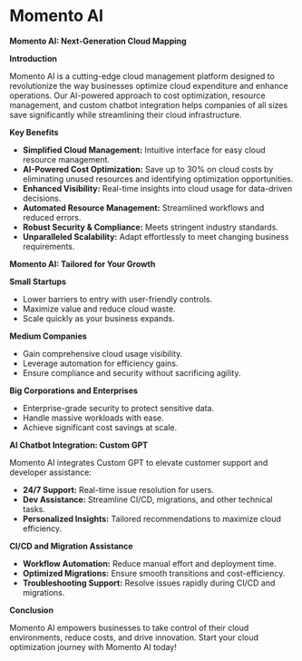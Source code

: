 # Momento AI

**Momento AI: Next-Generation Cloud Mapping**

**Introduction**

Momento AI is a cutting-edge cloud management platform designed to revolutionize the way businesses optimize cloud expenditure and enhance operations. Our AI-powered approach to cost optimization, resource management, and custom chatbot integration helps companies of all sizes save significantly while streamlining their cloud infrastructure.

**Key Benefits**

* **Simplified Cloud Management:** Intuitive interface for easy cloud resource management.
* **AI-Powered Cost Optimization:** Save up to 30% on cloud costs by eliminating unused resources and identifying optimization opportunities. 
* **Enhanced Visibility:** Real-time insights into cloud usage for data-driven decisions.
* **Automated Resource Management:** Streamlined workflows and reduced errors.
* **Robust Security & Compliance:** Meets stringent industry standards.
* **Unparalleled Scalability:** Adapt effortlessly to meet changing business requirements.

**Momento AI: Tailored for Your Growth**

**Small Startups**

* Lower barriers to entry with user-friendly controls.
* Maximize value and reduce cloud waste. 
* Scale quickly as your business expands.

**Medium Companies**

* Gain comprehensive cloud usage visibility.
* Leverage automation for efficiency gains.
* Ensure compliance and security without sacrificing agility. 

**Big Corporations and Enterprises**

* Enterprise-grade security to protect sensitive data.
* Handle massive workloads with ease.
* Achieve significant cost savings at scale.

**AI Chatbot Integration: Custom GPT**

Momento AI integrates Custom GPT to elevate customer support and developer assistance:

* **24/7 Support:** Real-time issue resolution for users.
* **Dev Assistance:** Streamline CI/CD, migrations, and other technical tasks.
* **Personalized Insights:** Tailored recommendations to maximize cloud efficiency.

**CI/CD and Migration Assistance**

* **Workflow Automation:** Reduce manual effort and deployment time.
* **Optimized Migrations:** Ensure smooth transitions and cost-efficiency.
* **Troubleshooting Support:** Resolve issues rapidly during CI/CD and migrations.

**Conclusion**

Momento AI empowers businesses to take control of their cloud environments, reduce costs, and drive innovation. Start your cloud optimization journey with Momento AI today! 
